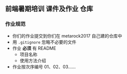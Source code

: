 ## 前端暑期培训 课件及作业 仓库

### 作业规范

+ 你们的作业提交到你们在 metarock2017 自己建的仓库中
+ 用 `.gitignore` 忽略不必要的文件
+ 作业 **必须** 有 README
  + 项目名称
  + 使用方法介绍
+ 作业按次序编号 01、02、03……


